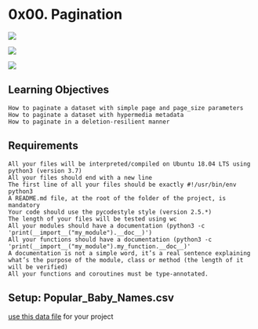 # 0x00. Pagination

![](https://s3.amazonaws.com/alx-intranet.hbtn.io/uploads/medias/2019/12/3646eb02de6527ca5d83.png?X-Amz-Algorithm=AWS4-HMAC-SHA256&X-Amz-Credential=AKIARDDGGGOUSBVO6H7D%2F20230915%2Fus-east-1%2Fs3%2Faws4_request&X-Amz-Date=20230915T172833Z&X-Amz-Expires=86400&X-Amz-SignedHeaders=host&X-Amz-Signature=b20ca675077947dc5d4f43742ffeca18a6a5334e8e5b43c189b15b9b47b69989)

![](https://s3.amazonaws.com/alx-intranet.hbtn.io/uploads/medias/2019/12/746187b76bea1f46030e.png?X-Amz-Algorithm=AWS4-HMAC-SHA256&X-Amz-Credential=AKIARDDGGGOUSBVO6H7D%2F20230915%2Fus-east-1%2Fs3%2Faws4_request&X-Amz-Date=20230915T172833Z&X-Amz-Expires=86400&X-Amz-SignedHeaders=host&X-Amz-Signature=670cdd20ee708cc38b58b81323a5c5d7639b2fca3e042838e74a2a1b6f97bae1)

![](https://s3.amazonaws.com/alx-intranet.hbtn.io/uploads/medias/2019/12/665ce871c2ecc66a8e71.png?X-Amz-Algorithm=AWS4-HMAC-SHA256&X-Amz-Credential=AKIARDDGGGOUSBVO6H7D%2F20230915%2Fus-east-1%2Fs3%2Faws4_request&X-Amz-Date=20230915T172833Z&X-Amz-Expires=86400&X-Amz-SignedHeaders=host&X-Amz-Signature=673fab3a8e16e0c5e30a4f67376a4e1479afb5f507f9661bffdd46f24db029ab)


## Learning Objectives

    How to paginate a dataset with simple page and page_size parameters
    How to paginate a dataset with hypermedia metadata
    How to paginate in a deletion-resilient manner

## Requirements

    All your files will be interpreted/compiled on Ubuntu 18.04 LTS using python3 (version 3.7)
    All your files should end with a new line
    The first line of all your files should be exactly #!/usr/bin/env python3
    A README.md file, at the root of the folder of the project, is mandatory
    Your code should use the pycodestyle style (version 2.5.*)
    The length of your files will be tested using wc
    All your modules should have a documentation (python3 -c 'print(__import__("my_module").__doc__)')
    All your functions should have a documentation (python3 -c 'print(__import__("my_module").my_function.__doc__)'
    A documentation is not a simple word, it’s a real sentence explaining what’s the purpose of the module, class or method (the length of it will be verified)
    All your functions and coroutines must be type-annotated.

## Setup: Popular_Baby_Names.csv

[use this data file](https://intranet.alxswe.com/rltoken/NBLY6mdKDBR9zWvNADwjjg) for your project